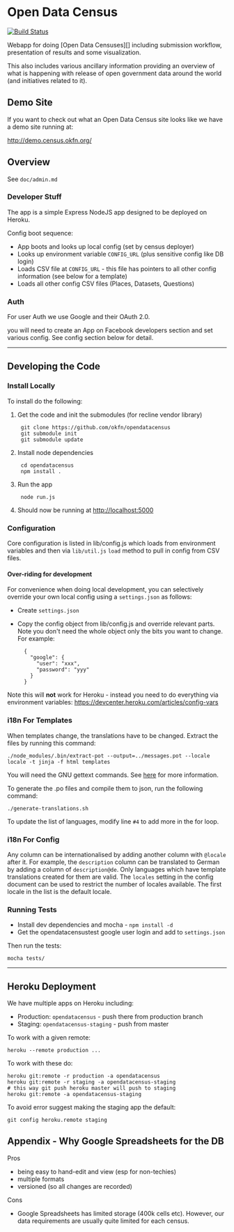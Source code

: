 # Open Data Census

[![Build Status](https://travis-ci.org/okfn/opendatacensus.png?branch=master)](https://travis-ci.org/okfn/opendatacensus)

Webapp for doing [Open Data Censuses][] including submission workflow,
presentation of results and some visualization.

[Open Data Census]: http://census.okfn.org/

This also includes various ancillary information providing an overview of what
is happening with release of open government data around the world (and
initiatives related to it).

## Demo Site

If you want to check out what an Open Data Census site looks like we have a
demo site running at:

<http://demo.census.okfn.org/>

## Overview

See `doc/admin.md`

### Developer Stuff

The app is a simple Express NodeJS app designed to be deployed on Heroku.

Config boot sequence:

* App boots and looks up local config (set by census deployer)
* Looks up environment variable `CONFIG_URL` (plus sensitive config like DB
  login)
* Loads CSV file at `CONFIG_URL` - this file has pointers to all other config
  information (see below for a template)
* Loads all other config CSV files (Places, Datasets, Questions)

### Auth

For user Auth we use Google and their OAuth 2.0.

you will need to create an App on Facebook developers section
and set various config. See config section below for detail.

------

## Developing the Code

### Install Locally

To install do the following:

1. Get the code and init the submodules (for recline vendor library)

        git clone https://github.com/okfn/opendatacensus
        git submodule init
        git submodule update

2. Install node dependencies

        cd opendatacensus
        npm install .

3. Run the app

        node run.js

4. Should now be running at <http://localhost:5000>


### Configuration

Core configuration is listed in lib/config.js which loads from environment
variables and then via `lib/util.js` `load` method to pull in config from CSV
files.


#### Over-riding for development

For convenience when doing local development, you can selectively override your
own local config using a `settings.json` as follows:

* Create `settings.json`
* Copy the config object from lib/config.js and override relevant parts. Note
  you don't need the whole object only the bits you want to change. For example:

        {
          "google": {
            "user": "xxx",
            "password": "yyy"
          }
        }

Note this will **not** work for Heroku - instead you need to do everything via
environment variables: https://devcenter.heroku.com/articles/config-vars

### i18n For Templates 

When templates change, the translations have to be changed. Extract the files by running this command:

    ./node_modules/.bin/extract-pot --output=../messages.pot --locale locale -t jinja -f html templates

You will need the GNU gettext commands. See [here](https://github.com/mozilla/i18n-abide/blob/master/docs/GETTEXT.md) for more information.

To generate the .po files and compile them to json, run the following command: 

    ./generate-translations.sh

To update the list of languages, modify line `#4` to add more in the for loop.

### i18n For Config

Any column can be internationalised by adding another column with `@locale` after it. For example, the `description` column can be translated to German by adding a column of `description@de`. Only languages which have template translations created for them are valid. The `locales` setting in the config document can be used to restrict the number of locales available. The first locale in the list is the default locale.

### Running Tests

* Install dev dependencies and mocha - `npm install -d`
* Get the opendatacensustest google user login and add to `settings.json`

Then run the tests:

    mocha tests/

------

## Heroku Deployment

We have multiple apps on Heroku including:

* Production: `opendatacensus` - push there from production branch
* Staging: `opendatacensus-staging` - push from master

To work with a given remote:

    heroku --remote production ...

To work with these do:

    heroku git:remote -r production -a opendatacensus
    heroku git:remote -r staging -a opendatacensus-staging
    # this way git push heroku master will push to staging
    heroku git:remote -a opendatacensus-staging

To avoid error suggest making the staging app the default:

    git config heroku.remote staging

## Appendix - Why Google Spreadsheets for the DB

Pros

* being easy to hand-edit and view (esp for non-techies)
* multiple formats
* versioned (so all changes are recorded)

Cons

* Google Spreadsheets has limited storage (400k cells etc). However, our data
  requirements are usually quite limited for each census.

